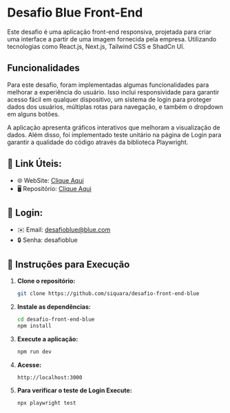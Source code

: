 # Desafio Blue Front-End
Este desafio é uma aplicação front-end responsiva, projetada para criar uma interface a partir de uma imagem fornecida pela empresa. Utilizando tecnologias como React.js, Next.js, Tailwind CSS e ShadCn UI.

## Funcionalidades

Para este desafio, foram implementadas algumas funcionalidades para melhorar a experiência do usuário. Isso inclui responsividade para garantir acesso fácil em qualquer dispositivo, um sistema de login para proteger dados dos usuários, múltiplas rotas para navegação, e também o dropdown em alguns botões.

 A aplicação apresenta gráficos interativos que melhoram a visualização de dados. Além disso, foi implementado teste unitário na página de Login para garantir a qualidade do código através da biblioteca Playwright.

## 🔗 **Link Úteis:**  
- 🌐 WebSite: [Clique Aqui](https://desafioblue.vercel.app)
- 🖥️ Repositório: [Clique Aqui](https://github.com/siquara/desafio-front-end-blue)

## 🔑 Login:
- ✉️ Email: desafioblue@blue.com
- 🔒 Senha: desafioblue

## 🚀 Instruções para Execução

1. **Clone o repositório:**
   ```bash
   git clone https://github.com/siquara/desafio-front-end-blue
   ```

2. **Instale as dependências:**
   ```bash
   cd desafio-front-end-blue
   npm install
   ```

3. **Execute a aplicação:**
   ```bash
   npm run dev
   ```

4. **Acesse:**
   ```
   http://localhost:3000
   ```
5. **Para verificar o teste de Login Execute:**
   ```bash
   npx playwright test
   ```

